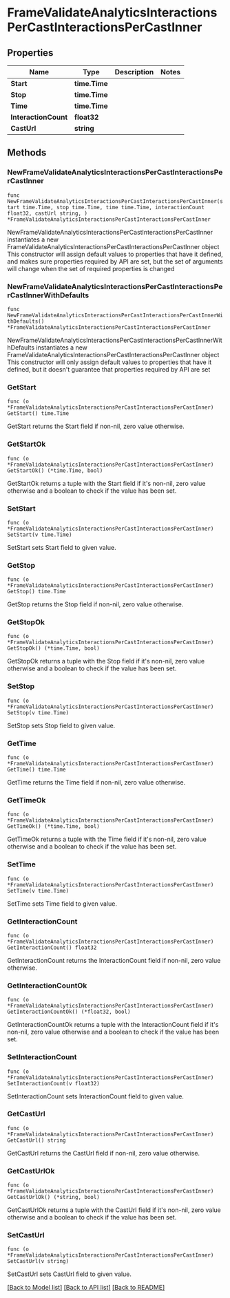 # FrameValidateAnalyticsInteractionsPerCastInteractionsPerCastInner

## Properties

Name | Type | Description | Notes
------------ | ------------- | ------------- | -------------
**Start** | **time.Time** |  | 
**Stop** | **time.Time** |  | 
**Time** | **time.Time** |  | 
**InteractionCount** | **float32** |  | 
**CastUrl** | **string** |  | 

## Methods

### NewFrameValidateAnalyticsInteractionsPerCastInteractionsPerCastInner

`func NewFrameValidateAnalyticsInteractionsPerCastInteractionsPerCastInner(start time.Time, stop time.Time, time time.Time, interactionCount float32, castUrl string, ) *FrameValidateAnalyticsInteractionsPerCastInteractionsPerCastInner`

NewFrameValidateAnalyticsInteractionsPerCastInteractionsPerCastInner instantiates a new FrameValidateAnalyticsInteractionsPerCastInteractionsPerCastInner object
This constructor will assign default values to properties that have it defined,
and makes sure properties required by API are set, but the set of arguments
will change when the set of required properties is changed

### NewFrameValidateAnalyticsInteractionsPerCastInteractionsPerCastInnerWithDefaults

`func NewFrameValidateAnalyticsInteractionsPerCastInteractionsPerCastInnerWithDefaults() *FrameValidateAnalyticsInteractionsPerCastInteractionsPerCastInner`

NewFrameValidateAnalyticsInteractionsPerCastInteractionsPerCastInnerWithDefaults instantiates a new FrameValidateAnalyticsInteractionsPerCastInteractionsPerCastInner object
This constructor will only assign default values to properties that have it defined,
but it doesn't guarantee that properties required by API are set

### GetStart

`func (o *FrameValidateAnalyticsInteractionsPerCastInteractionsPerCastInner) GetStart() time.Time`

GetStart returns the Start field if non-nil, zero value otherwise.

### GetStartOk

`func (o *FrameValidateAnalyticsInteractionsPerCastInteractionsPerCastInner) GetStartOk() (*time.Time, bool)`

GetStartOk returns a tuple with the Start field if it's non-nil, zero value otherwise
and a boolean to check if the value has been set.

### SetStart

`func (o *FrameValidateAnalyticsInteractionsPerCastInteractionsPerCastInner) SetStart(v time.Time)`

SetStart sets Start field to given value.


### GetStop

`func (o *FrameValidateAnalyticsInteractionsPerCastInteractionsPerCastInner) GetStop() time.Time`

GetStop returns the Stop field if non-nil, zero value otherwise.

### GetStopOk

`func (o *FrameValidateAnalyticsInteractionsPerCastInteractionsPerCastInner) GetStopOk() (*time.Time, bool)`

GetStopOk returns a tuple with the Stop field if it's non-nil, zero value otherwise
and a boolean to check if the value has been set.

### SetStop

`func (o *FrameValidateAnalyticsInteractionsPerCastInteractionsPerCastInner) SetStop(v time.Time)`

SetStop sets Stop field to given value.


### GetTime

`func (o *FrameValidateAnalyticsInteractionsPerCastInteractionsPerCastInner) GetTime() time.Time`

GetTime returns the Time field if non-nil, zero value otherwise.

### GetTimeOk

`func (o *FrameValidateAnalyticsInteractionsPerCastInteractionsPerCastInner) GetTimeOk() (*time.Time, bool)`

GetTimeOk returns a tuple with the Time field if it's non-nil, zero value otherwise
and a boolean to check if the value has been set.

### SetTime

`func (o *FrameValidateAnalyticsInteractionsPerCastInteractionsPerCastInner) SetTime(v time.Time)`

SetTime sets Time field to given value.


### GetInteractionCount

`func (o *FrameValidateAnalyticsInteractionsPerCastInteractionsPerCastInner) GetInteractionCount() float32`

GetInteractionCount returns the InteractionCount field if non-nil, zero value otherwise.

### GetInteractionCountOk

`func (o *FrameValidateAnalyticsInteractionsPerCastInteractionsPerCastInner) GetInteractionCountOk() (*float32, bool)`

GetInteractionCountOk returns a tuple with the InteractionCount field if it's non-nil, zero value otherwise
and a boolean to check if the value has been set.

### SetInteractionCount

`func (o *FrameValidateAnalyticsInteractionsPerCastInteractionsPerCastInner) SetInteractionCount(v float32)`

SetInteractionCount sets InteractionCount field to given value.


### GetCastUrl

`func (o *FrameValidateAnalyticsInteractionsPerCastInteractionsPerCastInner) GetCastUrl() string`

GetCastUrl returns the CastUrl field if non-nil, zero value otherwise.

### GetCastUrlOk

`func (o *FrameValidateAnalyticsInteractionsPerCastInteractionsPerCastInner) GetCastUrlOk() (*string, bool)`

GetCastUrlOk returns a tuple with the CastUrl field if it's non-nil, zero value otherwise
and a boolean to check if the value has been set.

### SetCastUrl

`func (o *FrameValidateAnalyticsInteractionsPerCastInteractionsPerCastInner) SetCastUrl(v string)`

SetCastUrl sets CastUrl field to given value.



[[Back to Model list]](../README.md#documentation-for-models) [[Back to API list]](../README.md#documentation-for-api-endpoints) [[Back to README]](../README.md)


